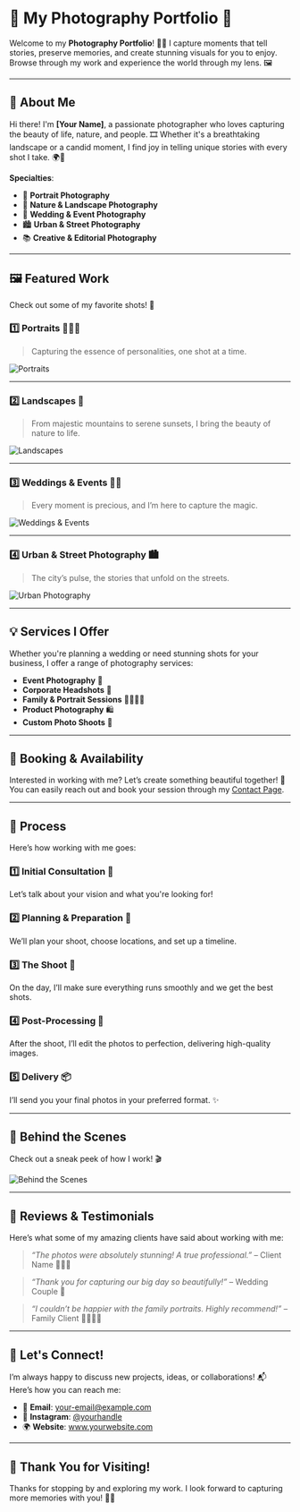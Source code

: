 # 📸 My Photography Portfolio 🌟

Welcome to my <strong>Photography Portfolio</strong>! 🌈✨ I capture moments that tell stories, preserve memories, and create stunning visuals for you to enjoy. Browse through my work and experience the world through my lens. 🖼️

---

## 🖤 About Me

Hi there! I'm <strong>[Your Name]</strong>, a passionate photographer who loves capturing the beauty of life, nature, and people. 🎞️ Whether it's a breathtaking landscape or a candid moment, I find joy in telling unique stories with every shot I take. 🌍💫

<strong>Specialties</strong>:
<ul>
    <li>📸 <strong>Portrait Photography</strong></li>
    <li>🌿 <strong>Nature & Landscape Photography</strong></li>
    <li>💍 <strong>Wedding & Event Photography</strong></li>
    <li>🏙️ <strong>Urban & Street Photography</strong></li>
    <li>📚 <strong>Creative & Editorial Photography</strong></li>
</ul>

---

## 🖼️ Featured Work

Check out some of my favorite shots! 💫

### <strong>1️⃣ Portraits</strong> 💁‍♀️✨

> Capturing the essence of personalities, one shot at a time.

<img src="https://link-to-your-image.com" alt="Portraits" />

---

### <strong>2️⃣ Landscapes</strong> 🌄

> From majestic mountains to serene sunsets, I bring the beauty of nature to life.

<img src="https://link-to-your-image.com" alt="Landscapes" />

---

### <strong>3️⃣ Weddings & Events</strong> 💍🎉

> Every moment is precious, and I’m here to capture the magic.

<img src="https://link-to-your-image.com" alt="Weddings & Events" />

---

### <strong>4️⃣ Urban & Street Photography</strong> 🏙️

> The city’s pulse, the stories that unfold on the streets.

<img src="https://link-to-your-image.com" alt="Urban Photography" />

---

## 💡 Services I Offer

Whether you're planning a wedding or need stunning shots for your business, I offer a range of photography services:

<ul>
    <li><strong>Event Photography</strong> 🎉</li>
    <li><strong>Corporate Headshots</strong> 💼</li>
    <li><strong>Family & Portrait Sessions</strong> 👨‍👩‍👧‍👦</li>
    <li><strong>Product Photography</strong> 🛍️</li>
    <li><strong>Custom Photo Shoots</strong> 📸</li>
</ul>

---

## 📅 Booking & Availability

Interested in working with me? Let’s create something beautiful together! 🌟 You can easily reach out and book your session through my <a href="#">Contact Page</a>.

---

## 🔧 Process

Here’s how working with me goes:

### <strong>1️⃣ Initial Consultation</strong> 💬

Let’s talk about your vision and what you're looking for!

### <strong>2️⃣ Planning & Preparation</strong> 📅

We’ll plan your shoot, choose locations, and set up a timeline.

### <strong>3️⃣ The Shoot</strong> 📸

On the day, I’ll make sure everything runs smoothly and we get the best shots.

### <strong>4️⃣ Post-Processing</strong> 🎨

After the shoot, I’ll edit the photos to perfection, delivering high-quality images.

### <strong>5️⃣ Delivery</strong> 📦

I’ll send you your final photos in your preferred format. ✨

---

## 🎥 Behind the Scenes

Check out a sneak peek of how I work! 🎬

<img src="https://link-to-your-bts-gif.com" alt="Behind the Scenes" />

---

## 🌟 Reviews & Testimonials

Here’s what some of my amazing clients have said about working with me:

> *“The photos were absolutely stunning! A true professional.”* – Client Name 🧑‍🤝‍🧑

> *“Thank you for capturing our big day so beautifully!”* – Wedding Couple 💍

> *“I couldn’t be happier with the family portraits. Highly recommend!”* – Family Client 👨‍👩‍👧‍👦

---

## 🎨 Let's Connect!

I’m always happy to discuss new projects, ideas, or collaborations! 📬 Here’s how you can reach me:

<ul>
    <li>📧 <strong>Email</strong>: <a href="mailto:your-email@example.com">your-email@example.com</a></li>
    <li>📸 <strong>Instagram</strong>: <a href="https://instagram.com/yourhandle" target="_blank">@yourhandle</a></li>
    <li>🌍 <strong>Website</strong>: <a href="https://www.yourwebsite.com" target="_blank">www.yourwebsite.com</a></li>
</ul>

---

## 🙌 Thank You for Visiting!

Thanks for stopping by and exploring my work. I look forward to capturing more memories with you! 🌟✨
